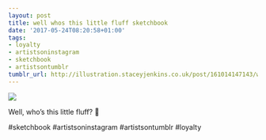 ```yaml
---
layout: post
title: well whos this little fluff sketchbook
date: '2017-05-24T08:20:58+01:00'
tags:
- loyalty
- artistsoninstagram
- sketchbook
- artistsontumblr
tumblr_url: http://illustration.staceyjenkins.co.uk/post/161014147143/well-whos-this-little-fluff-sketchbook
---
```

 ![](/tumblr_files/tumblr_oqg4eyQH4D1v28ub8o1_1280.jpg)  

Well, who’s this little fluff? 🍁

#sketchbook #artistsoninstagram #artistsontumblr #loyalty

